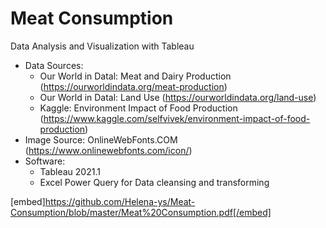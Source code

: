 # Meat Consumption
 Data Analysis and Visualization with Tableau
- Data Sources: 
  -  Our World in Datal: Meat and Dairy Production (https://ourworldindata.org/meat-production)
  -  Our World in Datal: Land Use (https://ourworldindata.org/land-use)
  -  Kaggle: Environment Impact of Food Production (https://www.kaggle.com/selfvivek/environment-impact-of-food-production)
- Image Source: OnlineWebFonts.COM (https://www.onlinewebfonts.com/icon/)
- Software:
  - Tableau 2021.1
  - Excel Power Query for Data cleansing and transforming

[embed]https://github.com/Helena-ys/Meat-Consumption/blob/master/Meat%20Consumption.pdf[/embed]
